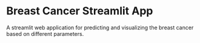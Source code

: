 # Breast Cancer Streamlit App
 A streamlit web application for predicting and visualizing the breast cancer based on different parameters.
